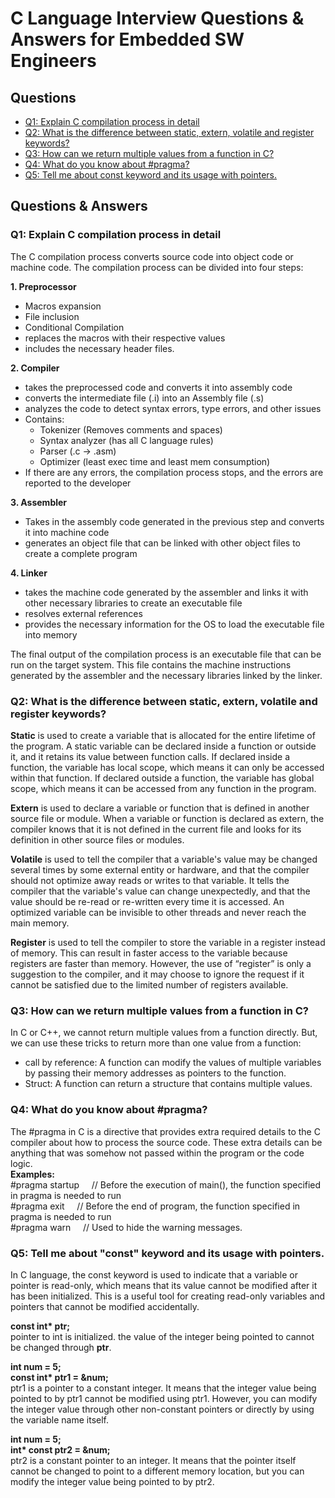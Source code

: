 # C Language Interview Questions & Answers for Embedded SW Engineers #

## Questions ##
* [Q1: Explain C compilation process in detail](https://github.com/Bassel20/Embedded-Systems-Interview-Questions-Answers/blob/main/C%20Programming%20Questions.md#q1-explain-c-compilation-process-in-detail)
* [Q2: What is the difference between static, extern, volatile and register keywords?](https://github.com/Bassel20/Embedded-Systems-Interview-Questions-Answers/blob/main/C%20Programming%20Questions.md#q2-what-is-the-difference-between-static-extern-volatile-and-register-keywords)
* [Q3: How can we return multiple values from a function in C?](https://github.com/Bassel20/Embedded-Systems-Interview-Questions-Answers/blob/main/C%20Programming%20Questions.md#q3-how-can-we-return-multiple-values-from-a-function-in-C)
* [Q4: What do you know about #pragma?](https://github.com/Bassel20/Embedded-Systems-Interview-Questions-Answers/blob/main/C%20Programming%20Questions.md#q4-what-do-you-know-about-pragma)
* [Q5: Tell me about const keyword and its usage with pointers.](https://github.com/Bassel20/Embedded-Systems-Interview-Questions-Answers/blob/main/C%20Programming%20Questions.md#q5-tell-me-about-const-keyword-and-its-usage-with-pointers)

## Questions & Answers ##

### Q1: Explain C compilation process in detail ###

The C compilation process converts source code into object code or machine code. 
The compilation process can be divided into four steps:

**1.	Preprocessor**
 *	Macros expansion
 *	File inclusion
 *	Conditional Compilation
 *	replaces the macros with their respective values
 *	includes the necessary header files.

**2.	Compiler**
*	takes the preprocessed code and converts it into assembly code
*	converts the intermediate file (.i) into an Assembly file (.s)
*	analyzes the code to detect syntax errors, type errors, and other issues
*	Contains: 
    *	Tokenizer (Removes comments and spaces)
    *	Syntax analyzer (has all C language rules)
    *	Parser (.c -> .asm)
    *	Optimizer (least exec time and least mem consumption)
*	If there are any errors, the compilation process stops, and the errors are reported to the developer

**3.	Assembler**
*	Takes in the assembly code generated in the previous step and converts it into machine code
*	generates an object file that can be linked with other object files to create a complete program

**4.	Linker**
*	takes the machine code generated by the assembler and links it with other necessary libraries to create an executable file
*	resolves external references
*	provides the necessary information for the OS to load the executable file into memory

The final output of the compilation process is an executable file that can be run on the target system. This file contains the machine instructions generated by the assembler and the necessary libraries linked by the linker.

### Q2: What is the difference between static, extern, volatile and register keywords? ###

**Static** is used to create a variable that is allocated for the entire lifetime of the program. A static variable can be declared inside a function or outside it, and it retains its value between function calls. If declared inside a function, the variable has local scope, which means it can only be accessed within that function. If declared outside a function, the variable has global scope, which means it can be accessed from any function in the program.

**Extern** is used to declare a variable or function that is defined in another source file or module. When a variable or function is declared as extern, the compiler knows that it is not defined in the current file and looks for its definition in other source files or modules.

**Volatile** is used to tell the compiler that a variable's value may be changed several times by some external entity or hardware, and that the compiler should not optimize away reads or writes to that variable. It tells the compiler that the variable's value can change unexpectedly, and that the value should be re-read or re-written every time it is accessed. An optimized variable can be invisible to other threads and never reach the main memory.

**Register** is used to tell the compiler to store the variable in a register instead of memory. This can result in faster access to the variable because registers are faster than memory. However, the use of “register” is only a suggestion to the compiler, and it may choose to ignore the request if it cannot be satisfied due to the limited number of registers available.

### Q3: How can we return multiple values from a function in C? ###

In C or C++, we cannot return multiple values from a function directly. But, we can use these tricks to return more than one value from a function:

* call by reference: A function can modify the values of multiple variables by passing their memory addresses as pointers to the function.
* Struct: A function can return a structure that contains multiple values.

### Q4: What do you know about #pragma? ###

The #pragma in C is a directive that provides extra required details to the C compiler about how to process the source code. These extra details can be anything that was somehow not passed within the program or the code logic.\
**Examples:**\
#pragma startup &nbsp; &nbsp; // Before the execution of main(), the function specified in pragma is needed to run\
#pragma exit &nbsp; &nbsp; // Before the end of program, the function specified in pragma is needed to run\
#pragma warn &nbsp; &nbsp; // Used to hide the warning messages.

### Q5: Tell me about "const" keyword and its usage with pointers. ###

In C language, the const keyword is used to indicate that a variable or pointer is read-only, which means that its value cannot be modified after it has been initialized. This is a useful tool for creating read-only variables and pointers that cannot be modified accidentally.

**const int\* ptr;**\
pointer to int is initialized. the value of the integer being pointed to cannot be changed through **ptr**.

**int num = 5;**\
**const int\* ptr1 = \&num;**\
ptr1 is a pointer to a constant integer. It means that the integer value being pointed to by ptr1 cannot be modified using ptr1. However, you can modify the integer value through other non-constant pointers or directly by using the variable name itself.

**int num = 5;**\
**int\* const ptr2 = \&num;**\
ptr2 is a constant pointer to an integer. It means that the pointer itself cannot be changed to point to a different memory location, but you can modify the integer value being pointed to by ptr2.
